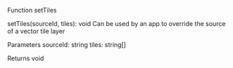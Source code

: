 Function setTiles

setTiles(sourceId, tiles): void
Can be used by an app to override the source of a vector tile layer

Parameters
    sourceId: string
    tiles: string[]
    
Returns void